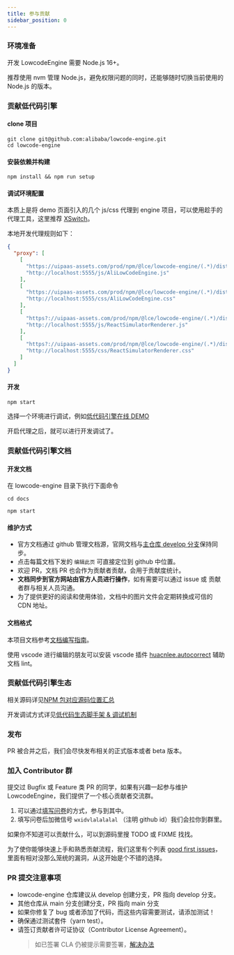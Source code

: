 ```yaml
---
title: 参与贡献
sidebar_position: 0
---
```


### 环境准备

开发 LowcodeEngine 需要 Node.js 16+。

推荐使用 nvm 管理 Node.js，避免权限问题的同时，还能够随时切换当前使用的 Node.js 的版本。

### 贡献低代码引擎

#### clone 项目

```
git clone git@github.com:alibaba/lowcode-engine.git
cd lowcode-engine
```

#### 安装依赖并构建

```
npm install && npm run setup
```

#### 调试环境配置

本质上是将 demo 页面引入的几个 js/css 代理到 engine 项目，可以使用趁手的代理工具，这里推荐 [XSwitch](https://chrome.google.com/webstore/detail/xswitch/idkjhjggpffolpidfkikidcokdkdaogg?hl=en-US)。

本地开发代理规则如下：

```json
{
  "proxy": [
    [
      "https://uipaas-assets.com/prod/npm/@lce/lowcode-engine/(.*)/dist/js/engine-core.js",
      "http://localhost:5555/js/AliLowCodeEngine.js"
    ],
    [
      "https://uipaas-assets.com/prod/npm/@lce/lowcode-engine/(.*)/dist/css/engine-core.css",
      "http://localhost:5555/css/AliLowCodeEngine.css"
    ],
    [
      "https?://uipaas-assets.com/prod/npm/@lce/lowcode-engine/(.*)/dist/js/react-simulator-renderer.js",
      "http://localhost:5555/js/ReactSimulatorRenderer.js"
    ],
    [
      "https?://uipaas-assets.com/prod/npm/@lce/lowcode-engine/(.*)/dist/css/react-simulator-renderer.css",
      "http://localhost:5555/css/ReactSimulatorRenderer.css"
    ]
  ]
}
```

#### 开发

```
npm start
```

选择一个环境进行调试，例如[低代码引擎在线 DEMO](https://lowcode-engine.cn/demo/demo-general/index.html)

开启代理之后，就可以进行开发调试了。

### 贡献低代码引擎文档

#### 开发文档

在 lowcode-engine 目录下执行下面命令

```
cd docs

npm start
```

#### 维护方式

- 官方文档通过 github 管理文档源，官网文档与[主仓库 develop 分支](https://github.com/alibaba/lowcode-engine/tree/develop/docs)保持同步。
- 点击每篇文档下发的 `编辑此页` 可直接定位到 github 中位置。
- 欢迎 PR，文档 PR 也会作为贡献者贡献，会用于贡献度统计。
- **文档同步到官方网站由官方人员进行操作**，如有需要可以通过 issue 或 贡献者群与相关人员沟通。
- 为了提供更好的阅读和使用体验，文档中的图片文件会定期转换成可信的 CDN 地址。

#### 文档格式

本项目文档参考[文档编写指南](https://github.com/sparanoid/chinese-copywriting-guidelines)。

使用 vscode 进行编辑的朋友可以安装 vscode 插件 [huacnlee.autocorrect](https://github.com/huacnlee/autocorrect) 辅助文档 lint。

### 贡献低代码引擎生态

相关源码详见[NPM 包对应源码位置汇总](/site/docs/guide/appendix/npms)

开发调试方式详见[低代码生态脚手架 & 调试机制](/site/docs/guide/expand/editor/cli)

### 发布

PR 被合并之后，我们会尽快发布相关的正式版本或者 beta 版本。

### 加入 Contributor 群

提交过 Bugfix 或 Feature 类 PR 的同学，如果有兴趣一起参与维护 LowcodeEngine，我们提供了一个核心贡献者交流群。

1. 可以通过[填写问卷](https://survey.taobao.com/apps/zhiliao/4YEtu9gHF)的方式，参与到其中。
2. 填写问卷后加微信号 `wxidvlalalalal` （注明 github id）我们会拉你到群里。

如果你不知道可以贡献什么，可以到源码里搜 TODO 或 FIXME 找找。

为了使你能够快速上手和熟悉贡献流程，我们这里有个列表 [good first issues](https://github.com/alibaba/lowcode-engine/issues?q=is:open+is:issue+label:%22good+first+issue%22)，里面有相对没那么笼统的漏洞，从这开始是个不错的选择。

### PR 提交注意事项

- lowcode-engine 仓库建议从 develop 创建分支，PR 指向 develop 分支。
- 其他仓库从 main 分支创建分支，PR 指向 main 分支
- 如果你修复了 bug 或者添加了代码，而这些内容需要测试，请添加测试！
- 确保通过测试套件（yarn test）。
- 请签订贡献者许可证协议（Contributor License Agreement）。
  > 如已签署 CLA 仍被提示需要签署，[解决办法](/site/docs/faq/faq021)
